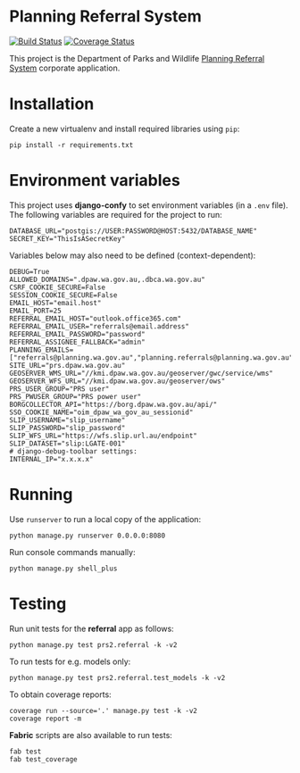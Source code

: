 # Planning Referral System

[![Build
Status](https://travis-ci.org/dbca-wa/prs.svg?branch=master)](https://travis-ci.org/dbca-wa/prs)
[![Coverage
Status](https://coveralls.io/repos/github/dbca-wa/prs/badge.svg?branch=master)](https://coveralls.io/github/dbca-wa/prs?branch=master)

This project is the Department of Parks and Wildlife [Planning
Referral System](https://prs.dpaw.wa.gov.au/) corporate application.

# Installation

Create a new virtualenv and install required libraries using `pip`:

    pip install -r requirements.txt

# Environment variables

This project uses **django-confy** to set environment variables (in a `.env` file).
The following variables are required for the project to run:

    DATABASE_URL="postgis://USER:PASSWORD@HOST:5432/DATABASE_NAME"
    SECRET_KEY="ThisIsASecretKey"

Variables below may also need to be defined (context-dependent):

    DEBUG=True
    ALLOWED_DOMAINS=".dpaw.wa.gov.au,.dbca.wa.gov.au"
    CSRF_COOKIE_SECURE=False
    SESSION_COOKIE_SECURE=False
    EMAIL_HOST="email.host"
    EMAIL_PORT=25
    REFERRAL_EMAIL_HOST="outlook.office365.com"
    REFERRAL_EMAIL_USER="referrals@email.address"
    REFERRAL_EMAIL_PASSWORD="password"
    REFERRAL_ASSIGNEE_FALLBACK="admin"
    PLANNING_EMAILS=["referrals@planning.wa.gov.au","planning.referrals@planning.wa.gov.au"]
    SITE_URL="prs.dpaw.wa.gov.au"
    GEOSERVER_WMS_URL="//kmi.dpaw.wa.gov.au/geoserver/gwc/service/wms"
    GEOSERVER_WFS_URL="//kmi.dpaw.wa.gov.au/geoserver/ows"
    PRS_USER_GROUP="PRS user"
    PRS_PWUSER_GROUP="PRS power user"
    BORGCOLLECTOR_API="https://borg.dpaw.wa.gov.au/api/"
    SSO_COOKIE_NAME="oim_dpaw_wa_gov_au_sessionid"
    SLIP_USERNAME="slip_username"
    SLIP_PASSWORD="slip_password"
    SLIP_WFS_URL="https://wfs.slip.url.au/endpoint"
    SLIP_DATASET="slip:LGATE-001"
    # django-debug-toolbar settings:
    INTERNAL_IP="x.x.x.x"

# Running

Use `runserver` to run a local copy of the application:

    python manage.py runserver 0.0.0.0:8080

Run console commands manually:

    python manage.py shell_plus

# Testing

Run unit tests for the **referral** app as follows:

    python manage.py test prs2.referral -k -v2

To run tests for e.g. models only:

    python manage.py test prs2.referral.test_models -k -v2

To obtain coverage reports:

    coverage run --source='.' manage.py test -k -v2
    coverage report -m

**Fabric** scripts are also available to run tests:

    fab test
    fab test_coverage
